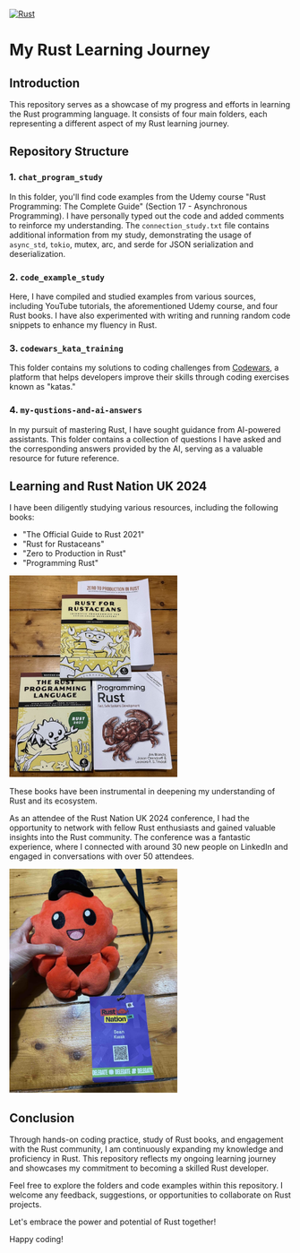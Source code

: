 [![Rust](https://github.com/cosmir17/seank-rust-study-codes/actions/workflows/rust.yml/badge.svg)](https://github.com/cosmir17/seank-rust-study-codes/actions/workflows/rust.yml)

# My Rust Learning Journey

## Introduction

This repository serves as a showcase of my progress and efforts in learning the Rust programming language. It consists of four main folders, each representing a different aspect of my Rust learning journey.

## Repository Structure

### 1. `chat_program_study`

In this folder, you'll find code examples from the Udemy course "Rust Programming: The Complete Guide" (Section 17 - Asynchronous Programming). I have personally typed out the code and added comments to reinforce my understanding. The `connection_study.txt` file contains additional information from my study, demonstrating the usage of `async_std`, `tokio`, mutex, arc, and serde for JSON serialization and deserialization.

### 2. `code_example_study`

Here, I have compiled and studied examples from various sources, including YouTube tutorials, the aforementioned Udemy course, and four Rust books. I have also experimented with writing and running random code snippets to enhance my fluency in Rust.

### 3. `codewars_kata_training`

This folder contains my solutions to coding challenges from [Codewars](https://www.codewars.com/), a platform that helps developers improve their skills through coding exercises known as "katas."

### 4. `my-qustions-and-ai-answers`

In my pursuit of mastering Rust, I have sought guidance from AI-powered assistants. This folder contains a collection of questions I have asked and the corresponding answers provided by the AI, serving as a valuable resource for future reference.

## Learning and Rust Nation UK 2024

I have been diligently studying various resources, including the following books:

- "The Official Guide to Rust 2021"
- "Rust for Rustaceans"
- "Zero to Production in Rust"
- "Programming Rust"

<img src="github_readme_images/rust_books.jpeg" width='300'>

These books have been instrumental in deepening my understanding of Rust and its ecosystem.

As an attendee of the Rust Nation UK 2024 conference, I had the opportunity to network with fellow Rust enthusiasts and gained valuable insights into the Rust community. The conference was a fantastic experience, where I connected with around 30 new people on LinkedIn and engaged in conversations with over 50 attendees.

<img src="github_readme_images/rust_nation_uk_seank.jpg" width='300'>

## Conclusion

Through hands-on coding practice, study of Rust books, and engagement with the Rust community, I am continuously expanding my knowledge and proficiency in Rust. This repository reflects my ongoing learning journey and showcases my commitment to becoming a skilled Rust developer.

Feel free to explore the folders and code examples within this repository. I welcome any feedback, suggestions, or opportunities to collaborate on Rust projects.

Let's embrace the power and potential of Rust together!

Happy coding!
